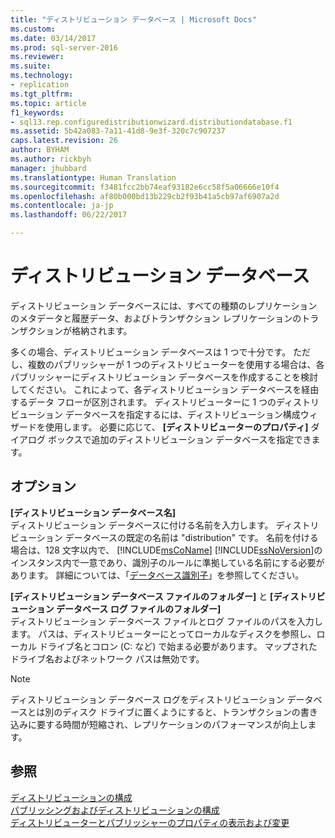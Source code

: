 ```yaml
---
title: "ディストリビューション データベース | Microsoft Docs"
ms.custom: 
ms.date: 03/14/2017
ms.prod: sql-server-2016
ms.reviewer: 
ms.suite: 
ms.technology:
- replication
ms.tgt_pltfrm: 
ms.topic: article
f1_keywords:
- sql13.rep.configuredistributionwizard.distributiondatabase.f1
ms.assetid: 5b42a083-7a11-41d8-9e3f-320c7c907237
caps.latest.revision: 26
author: BYHAM
ms.author: rickbyh
manager: jhubbard
ms.translationtype: Human Translation
ms.sourcegitcommit: f3481fcc2bb74eaf93182e6cc58f5a06666e10f4
ms.openlocfilehash: af80b000bd13b229cb2f93b41a5cb97af6907a2d
ms.contentlocale: ja-jp
ms.lasthandoff: 06/22/2017

---
```

# <a name="distribution-database"></a>ディストリビューション データベース
  ディストリビューション データベースには、すべての種類のレプリケーションのメタデータと履歴データ、およびトランザクション レプリケーションのトランザクションが格納されます。  
  
 多くの場合、ディストリビューション データベースは 1 つで十分です。 ただし、複数のパブリッシャーが 1 つのディストリビューターを使用する場合は、各パブリッシャーにディストリビューション データベースを作成することを検討してください。 これによって、各ディストリビューション データベースを経由するデータ フローが区別されます。 ディストリビューターに 1 つのディストリビューション データベースを指定するには、ディストリビューション構成ウィザードを使用します。 必要に応じて、 **[ディストリビューターのプロパティ]** ダイアログ ボックスで追加のディストリビューション データベースを指定できます。  
  
## <a name="options"></a>オプション  
 **[ディストリビューション データベース名]**  
 ディストリビューション データベースに付ける名前を入力します。 ディストリビューション データベースの既定の名前は "distribution" です。 名前を付ける場合は、128 文字以内で、 [!INCLUDE[msCoName](../../includes/msconame-md.md)] [!INCLUDE[ssNoVersion](../../includes/ssnoversion-md.md)]のインスタンス内で一意であり、識別子のルールに準拠している名前にする必要があります。 詳細については、「[データベース識別子](../../relational-databases/databases/database-identifiers.md)」を参照してください。  
  
 **[ディストリビューション データベース ファイルのフォルダー]** と **[ディストリビューション データベース ログ ファイルのフォルダー]**  
 ディストリビューション データベース ファイルとログ ファイルのパスを入力します。 パスは、ディストリビューターにとってローカルなディスクを参照し、ローカル ドライブ名とコロン (C: など) で始まる必要があります。 マップされたドライブ名およびネットワーク パスは無効です。  
  
> [!NOTE]  
>  ディストリビューション データベース ログをディストリビューション データベースとは別のディスク ドライブに置くようにすると、トランザクションの書き込みに要する時間が短縮され、レプリケーションのパフォーマンスが向上します。  
  
## <a name="see-also"></a>参照  
 [ディストリビューションの構成](../../relational-databases/replication/configure-distribution.md)   
 [パブリッシングおよびディストリビューションの構成](../../relational-databases/replication/configure-publishing-and-distribution.md)   
 [ディストリビューターとパブリッシャーのプロパティの表示および変更](../../relational-databases/replication/view-and-modify-distributor-and-publisher-properties.md)  
  
  
